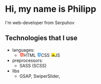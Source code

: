 # Hi, my name is Philipp
I'm web-developer from Serpuhov

## Technologies that I use

- languages:
    - ![Image alt](https://github.com/accura7e/accura7e/blob/main/technologies/html.png)HTML ![Image alt](https://github.com/accura7e/accura7e/blob/main/technologies/css.png)CSS ![Image alt](https://github.com/accura7e/accura7e/blob/main/technologies/js.png)JS
- preprocessors:
    - SASS (SCSS)
- libs
    - GSAP, SwiperSlider, 
